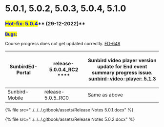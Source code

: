 # 5.0.1, 5.0.2, 5.0.3, 5.0.4, 5.1.0

### <mark style="color:blue;">**Hot-fix:  5.0.4**</mark>** (29-12-2022)**

<mark style="color:blue;">**Bugs:**</mark>

Course progress does not get updated correctly.  [ED-648](https://project-sunbird.atlassian.net/browse/ED-648)

| SunbirdEd-Portal | release-5.0.0.4\_RC2[**​**](https://www.npmjs.com/package/@project-sunbird/sunbird-video-player-v9/v/5.1.3)**** | <p>Sunbird video player version update for End event summary progress issue.<br><a href="https://www.npmjs.com/package/@project-sunbird/sunbird-video-player-v9/v/5.1.3">sunbird-video-player: 5.1.3</a></p> |
| ---------------- | --------------------------------------------------------------------------------------------------------------- | ------------------------------------------------------------------------------------------------------------------------------------------------------------------------------------------------------------ |
| Sunbird-Mobile   | release-5.0.5\_RC0                                                                                              | Same as above                                                                                                                                                                                                |



{% file src="../../../.gitbook/assets/Release Notes 5.0.1.docx" %}

{% file src="../../../.gitbook/assets/Release Notes 5.0.2.docx" %}
